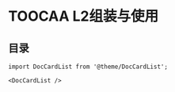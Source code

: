 ﻿---
sidebar_position: 3
sidebar_label: TOOCAA L2组装与使用
---

# TOOCAA L2组装与使用
## 目录

```mdx-code-block
import DocCardList from '@theme/DocCardList';

<DocCardList />
